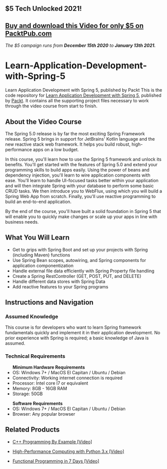 ## $5 Tech Unlocked 2021!
[Buy and download this Video for only $5 on PacktPub.com](https://www.packtpub.com/product/learn-application-development-with-spring-5-video/9781838821623)
-----
*The $5 campaign         runs from __December 15th 2020__ to __January 13th 2021.__*

# Learn-Application-Development-with-Spring-5
Learn Application Development with Spring 5, published by Packt
This is the code repository for [Learn Application Development with Spring 5]( https://www.packtpub.com/programming/learn-application-development-with-spring-5-video), published by [Packt](https://www.packtpub.com/?utm_source=github). It contains all the supporting project files necessary to work through the video course from start to finish.
## About the Video Course
The Spring 5.0 release is by far the most exciting Spring Framework release. Spring 5 brings in support for JetBrains' Kotlin language and the new reactive stack web framework. It helps you build robust, high-performance apps on a low budget.

In this course, you'll learn how to use the Spring 5 framework and unlock its benefits. You'll get started with the features of Spring 5.0 and extend your programming skills to build apps easily. Using the power of beans and dependency injection, you'll learn to wire application components with ease. You'll learn to handle UI-focused tasks better within your application and will then integrate Spring with your database to perform some basic CRUD tasks. We then introduce you to WebFlux, using which you will build a Spring Web App from scratch. Finally, you'll use reactive programming to build an end-to-end application.

By the end of the course, you'll have built a solid foundation in Spring 5 that will enable you to quickly make changes or scale up your apps in line with business needs.

<H2>What You Will Learn</H2>
<DIV class=book-info-will-learn-text>
<UL>
<LI> Get to grips with Spring Boot and set up your projects with Spring (including Maven) <SPAN style="BACKGROUND-COLOR: transparent"> functions</SPAN> 
<LI> Use Spring Bean scopes, autowiring, and Spring components for application componentization
<LI> Handle external file data efficiently with Spring Property file handling
<LI> Create a Spring RestController (GET, POST, PUT, and DELETE)
<LI> Handle different data stores with Spring Data
<LI> Add reactive features to your Spring programs </LI></UL></DIV>

## Instructions and Navigation
### Assumed Knowledge
This course is for developers who want to learn Spring framework fundamentals quickly and implement it in their application development.
No prior experience with Spring is required; a basic knowledge of Java is assumed.

### Technical Requirements
<UL>
<B> Minimum Hardware Requirements </B>
<LI> OS: Windows 7+ / MacOS El Capitan / Ubuntu / Debian
<LI> Connectivity: Working internet connection is required
<LI> Processor: Intel core I7 or equivalent
<LI> Memory: 8GB - 16GB RAM
<LI> Storage: 50GB </LI></UL>

<UL>
<B> Software Requirements </B>
<LI> OS: Windows 7+ / MacOS El Capitan / Ubuntu / Debian
<LI> Browser: Any popular browser </LI></UL>



## Related Products
* [C++ Programming By Example [Video]](https://www.packtpub.com/application-development/c-programming-example-video)

* [High-Performance Computing with Python 3.x [Video]](https://www.packtpub.com/application-development/high-performance-computing-python-3x-video?utm_source=github&utm_medium=repository&utm_campaign=9781789956252)

* [Functional Programming in 7 Days [Video]](https://www.packtpub.com/application-development/functional-programming-7-days-video?utm_source=github&utm_medium=repository&utm_campaign=9781788990295)
